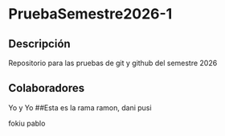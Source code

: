 # PruebaSemestre2026-1

## Descripción

Repositorio para las pruebas de git y github del semestre 2026

## Colaboradores

Yo y Yo
##Esta es la rama ramon, dani pusi

 fokiu pablo
 
